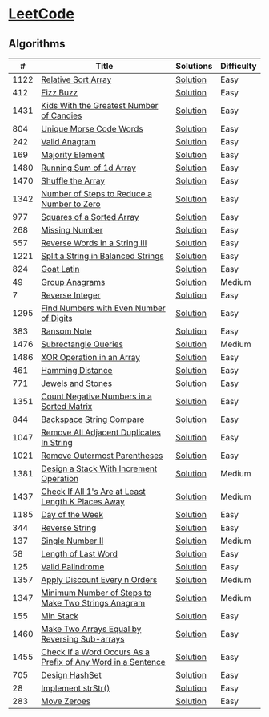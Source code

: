 # [LeetCode](https://leetcode.com/problemset/algorithms/) 

## Algorithms

|  #  |      Title     |   Solutions   | Difficulty  |         
|-----|----------------|---------------|-------------|
|1122|[Relative Sort Array](https://leetcode.com/problems/relative-sort-array/)|[Solution](../master/1122.%20Relative%20Sort%20Array/index.js)|Easy|
|412|[Fizz Buzz](https://leetcode.com/problems/fizz-buzz/)|[Solution](../master/412.%20Fizz%20Buzz/index.js)|Easy|
|1431|[Kids With the Greatest Number of Candies](https://leetcode.com/problems/kids-with-the-greatest-number-of-candies/)|[Solution](../master/1431.%20Kids%20With%20the%20Greatest%20Number%20of%20Candies/index.js)|Easy|
|804|[Unique Morse Code Words](https://leetcode.com/problems/unique-morse-code-words/)|[Solution](../master/804.%20Unique%20Morse%20Code%20Words/index.js)|Easy|
|242|[Valid Anagram](https://leetcode.com/problems/valid-anagram/)|[Solution](../master/242.%20Valid%20Anagram/index.js)|Easy|
|169|[Majority Element](https://leetcode.com/problems/majority-element/)|[Solution](../master/169.%20Majority%20Element/index.js)|Easy|
|1480|[Running Sum of 1d Array](https://leetcode.com/problems/running-sum-of-1d-array/)|[Solution](../master/1480.%20Running%20Sum%20of%201d%20Array/index.js)|Easy|
|1470|[Shuffle the Array](https://leetcode.com/problems/shuffle-the-array/)|[Solution](../master/1470.%20Shuffle%20the%20Array/index.js)|Easy|
|1342|[Number of Steps to Reduce a Number to Zero](https://leetcode.com/problems/number-of-steps-to-reduce-a-number-to-zero/)|[Solution](../master/1342.%20Number%20of%20Steps%20to%20Reduce%20a%20Number%20to%20Zero/index.js)|Easy|
|977|[Squares of a Sorted Array](https://leetcode.com/problems/squares-of-a-sorted-array/)|[Solution](../master/977.%20Squares%20of%20a%20Sorted%20Array/index.js)|Easy|
|268|[Missing Number](https://leetcode.com/problems/missing-number/)|[Solution](../master/268.%20Missing%20Number/index.js)|Easy|
|557|[Reverse Words in a String III](https://leetcode.com/problems/reverse-words-in-a-string-iii/)|[Solution](../master/557.%20Reverse%20Words%20in%20a%20String%20III/index.js)|Easy|
|1221|[Split a String in Balanced Strings](https://leetcode.com/problems/split-a-string-in-balanced-strings/)|[Solution](../master/1221.%20Split%20a%20String%20in%20Balanced%20Strings/index.js)|Easy|
|824|[Goat Latin](https://leetcode.com/problems/goat-latin/)|[Solution](../master/824.%20Goat%20Latin/index.js)|Easy|
|49|[Group Anagrams](https://leetcode.com/problems/group-anagrams/)|[Solution](../master/49.%20Group%20Anagrams/index.js)|Medium|
|7|[Reverse Integer](https://leetcode.com/problems/reverse-integer/)|[Solution](../master/7.%20Reverse%20Integer/index.js)|Easy|
|1295|[Find Numbers with Even Number of Digits](https://leetcode.com/problems/find-numbers-with-even-number-of-digits/)|[Solution](../master/1295.%20Find%20Numbers%20with%20Even%20Number%20of%20Digits/index.js)|Easy|
|383|[Ransom Note](https://leetcode.com/problems/ransom-note/)|[Solution](../master/383.%20Ransom%20Note/index.js)|Easy|
|1476|[Subrectangle Queries](https://leetcode.com/problems/subrectangle-queries/)|[Solution](../master/1476.%20Subrectangle%20Queries/index.js)|Medium|
|1486|[XOR Operation in an Array](https://leetcode.com/problems/xor-operation-in-an-array/)|[Solution](../master/1486.%20XOR%20Operation%20in%20an%20Array/index.js)|Easy|
|461|[Hamming Distance](https://leetcode.com/problems/hamming-distance/)|[Solution](../master/461.%20Hamming%20Distance/index.js)|Easy|
|771|[Jewels and Stones](https://leetcode.com/problems/jewels-and-stones/)|[Solution](../master/771.%20Jewels%20and%20Stones/index.js)|Easy|
|1351|[Count Negative Numbers in a Sorted Matrix](https://leetcode.com/problems/count-negative-numbers-in-a-sorted-matrix/)|[Solution](../master/1351.%20Count%20Negative%20Numbers%20in%20a%20Sorted%20Matrix/index.js)|Easy|
|844|[Backspace String Compare](https://leetcode.com/problems/backspace-string-compare/)|[Solution](../master/844.%20Backspace%20String%20Compare/index.js)|Easy|
|1047|[Remove All Adjacent Duplicates In String](https://leetcode.com/problems/remove-all-adjacent-duplicates-in-string/)|[Solution](../master/1047.%20Remove%20All%20Adjacent%20Duplicates%20In%20String/index.js)|Easy|
|1021|[Remove Outermost Parentheses](https://leetcode.com/problems/remove-outermost-parentheses/)|[Solution](../master/1021.%20Remove%20Outermost%20Parentheses/index.js)|Easy|
|1381|[Design a Stack With Increment Operation](https://leetcode.com/problems/design-a-stack-with-increment-operation/)|[Solution](../master/1381.%20Design%20a%20Stack%20With%20Increment%20Operation/index.js)|Medium|
|1437|[Check If All 1's Are at Least Length K Places Away](https://leetcode.com/problems/check-if-all-1s-are-at-least-length-k-places-away/)|[Solution](../master/1437.%20Check%20If%20All%201%20Are%20at%20Least%20Length%20K%20Places%20Away/index.js)|Medium|
|1185|[Day of the Week](https://leetcode.com/problems/day-of-the-week/)|[Solution](../master/1185.%20Day%20of%20the%20Week/index.js)|Easy|
|344|[Reverse String](https://leetcode.com/problems/reverse-string/)|[Solution](../master/344.%20Reverse%20String/index.js)|Easy|
|137|[Single Number II](https://leetcode.com/problems/single-number-ii/)|[Solution](../master/137.%20Single%20Number%20II/index.js)|Medium|
|58|[Length of Last Word](https://leetcode.com/problems/length-of-last-word//)|[Solution](../master/58.%20Length%20of%20Last%20Word/index.js)|Easy|
|125|[Valid Palindrome](https://leetcode.com/problems/valid-palindrome/)|[Solution](../master/125.%20Valid%20Palindrome/index.js)|Easy|
|1357|[Apply Discount Every n Orders](https://leetcode.com/problems/apply-discount-every-n-orders/)|[Solution](../master/1357.%20Apply%20Discount%20Every%20n%20Orders/index.js)|Medium|
|1347|[Minimum Number of Steps to Make Two Strings Anagram](https://leetcode.com/problems/minimum-number-of-steps-to-make-two-strings-anagram/)|[Solution](../master/1347.%20Minimum%20Number%20of%20Steps/index.js)|Medium|
|155|[Min Stack](https://leetcode.com/problems/min-stack/)|[Solution](../master/155.%20Min%20Stack/index.js)|Easy|
|1460|[Make Two Arrays Equal by Reversing Sub-arrays](https://leetcode.com/problems/make-two-arrays-equal-by-reversing-sub-arrays/)|[Solution](../master/1460.%20Make%20Two%20Arrays%20Equal/index.js)|Easy|
|1455|[Check If a Word Occurs As a Prefix of Any Word in a Sentence](https://leetcode.com/problems/check-if-a-word-occurs-as-a-prefix-of-any-word-in-a-sentence/)|[Solution](../master/1455.%20Check%20If%20a%20Word%20Occurs%20As%20a%20Prefix/index.js)|Easy|
|705|[Design HashSet](https://leetcode.com/problems/design-hashset/)|[Solution](../master/705.%20Design%20HashSet/index.js)|Easy|
|28|[Implement strStr()](https://leetcode.com/problems/implement-strstr/)|[Solution](../master/28.%20Implement%20strStr()/index.js)|Easy|
|283|[Move Zeroes](https://leetcode.com/problems/move-zeroes/)|[Solution](../master/283.%20Move%20Zeroes/index.js)|Easy|